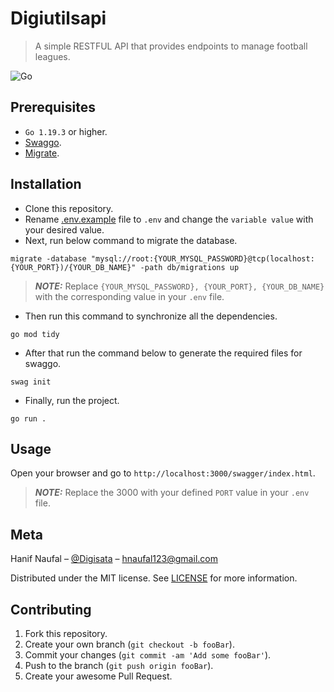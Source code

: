 # Digiutilsapi
>
> A simple RESTFUL API that provides endpoints to manage football leagues.

![Go](https://img.shields.io/badge/Go-00ADD8?style=for-the-badge&logo=go&logoColor=white)

## Prerequisites

- `Go 1.19.3` or higher.
- [Swaggo](https://github.com/swaggo/swag).
- [Migrate](https://github.com/golang-migrate/migrate).

## Installation

- Clone this repository.
- Rename [.env.example](.env.example) file to `.env` and change the `variable value` with your desired value.
- Next, run below command to migrate the database.

```shell
migrate -database "mysql://root:{YOUR_MYSQL_PASSWORD}@tcp(localhost:{YOUR_PORT})/{YOUR_DB_NAME}" -path db/migrations up 
```

> **_NOTE:_**  Replace `{YOUR_MYSQL_PASSWORD}, {YOUR_PORT}, {YOUR_DB_NAME}` with the corresponding value in your `.env` file.

- Then run this command to synchronize all the dependencies.

```shell
go mod tidy
```

- After that run the command below to generate the required files for swaggo.

```shell
swag init
```

- Finally, run the project.

```shell
go run .
```

## Usage

Open your browser and go to `http://localhost:3000/swagger/index.html`.
> **_NOTE:_**  Replace the 3000 with your defined `PORT` value in your `.env` file.

## Meta

Hanif Naufal – [@Digisata](https://twitter.com/Digisata) – [hnaufal123@gmail.com](mailto:hnaufal123@gmail.com)

Distributed under the MIT license. See [LICENSE](LICENSE.md) for more information.

## Contributing

1. Fork this repository.
2. Create your own branch (`git checkout -b fooBar`).
3. Commit your changes (`git commit -am 'Add some fooBar'`).
4. Push to the branch (`git push origin fooBar`).
5. Create your awesome Pull Request.
